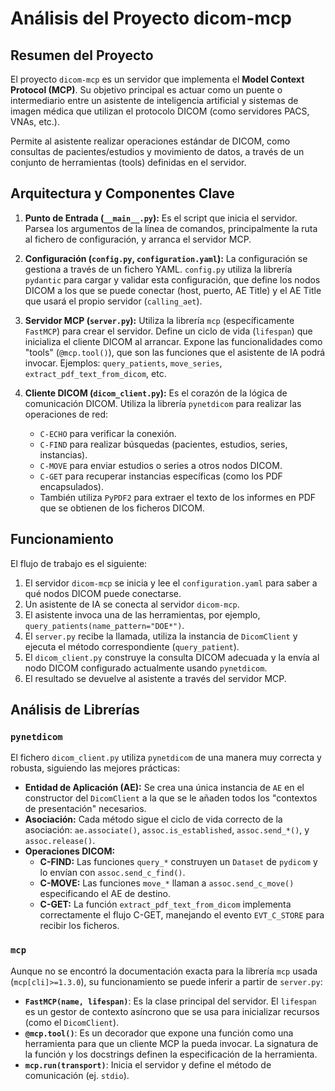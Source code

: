 # Análisis del Proyecto dicom-mcp

## Resumen del Proyecto

El proyecto `dicom-mcp` es un servidor que implementa el **Model Context Protocol (MCP)**. Su objetivo principal es actuar como un puente o intermediario entre un asistente de inteligencia artificial y sistemas de imagen médica que utilizan el protocolo DICOM (como servidores PACS, VNAs, etc.).

Permite al asistente realizar operaciones estándar de DICOM, como consultas de pacientes/estudios y movimiento de datos, a través de un conjunto de herramientas (tools) definidas en el servidor.

## Arquitectura y Componentes Clave

1.  **Punto de Entrada (`__main__.py`):** Es el script que inicia el servidor. Parsea los argumentos de la línea de comandos, principalmente la ruta al fichero de configuración, y arranca el servidor MCP.

2.  **Configuración (`config.py`, `configuration.yaml`):** La configuración se gestiona a través de un fichero YAML. `config.py` utiliza la librería `pydantic` para cargar y validar esta configuración, que define los nodos DICOM a los que se puede conectar (host, puerto, AE Title) y el AE Title que usará el propio servidor (`calling_aet`).

3.  **Servidor MCP (`server.py`):** Utiliza la librería `mcp` (específicamente `FastMCP`) para crear el servidor. Define un ciclo de vida (`lifespan`) que inicializa el cliente DICOM al arrancar. Expone las funcionalidades como "tools" (`@mcp.tool()`), que son las funciones que el asistente de IA podrá invocar. Ejemplos: `query_patients`, `move_series`, `extract_pdf_text_from_dicom`, etc.

4.  **Cliente DICOM (`dicom_client.py`):** Es el corazón de la lógica de comunicación DICOM. Utiliza la librería `pynetdicom` para realizar las operaciones de red:
    *   `C-ECHO` para verificar la conexión.
    *   `C-FIND` para realizar búsquedas (pacientes, estudios, series, instancias).
    *   `C-MOVE` para enviar estudios o series a otros nodos DICOM.
    *   `C-GET` para recuperar instancias específicas (como los PDF encapsulados).
    *   También utiliza `PyPDF2` para extraer el texto de los informes en PDF que se obtienen de los ficheros DICOM.

## Funcionamiento

El flujo de trabajo es el siguiente:
1.  El servidor `dicom-mcp` se inicia y lee el `configuration.yaml` para saber a qué nodos DICOM puede conectarse.
2.  Un asistente de IA se conecta al servidor `dicom-mcp`.
3.  El asistente invoca una de las herramientas, por ejemplo, `query_patients(name_pattern="DOE*")`.
4.  El `server.py` recibe la llamada, utiliza la instancia de `DicomClient` y ejecuta el método correspondiente (`query_patient`).
5.  El `dicom_client.py` construye la consulta DICOM adecuada y la envía al nodo DICOM configurado actualmente usando `pynetdicom`.
6.  El resultado se devuelve al asistente a través del servidor MCP.

## Análisis de Librerías

### `pynetdicom`

El fichero `dicom_client.py` utiliza `pynetdicom` de una manera muy correcta y robusta, siguiendo las mejores prácticas:

*   **Entidad de Aplicación (AE):** Se crea una única instancia de `AE` en el constructor del `DicomClient` a la que se le añaden todos los "contextos de presentación" necesarios.
*   **Asociación:** Cada método sigue el ciclo de vida correcto de la asociación: `ae.associate()`, `assoc.is_established`, `assoc.send_*()`, y `assoc.release()`.
*   **Operaciones DICOM:**
    *   **C-FIND:** Las funciones `query_*` construyen un `Dataset` de `pydicom` y lo envían con `assoc.send_c_find()`.
    *   **C-MOVE:** Las funciones `move_*` llaman a `assoc.send_c_move()` especificando el AE de destino.
    *   **C-GET:** La función `extract_pdf_text_from_dicom` implementa correctamente el flujo C-GET, manejando el evento `EVT_C_STORE` para recibir los ficheros.

### `mcp`

Aunque no se encontró la documentación exacta para la librería `mcp` usada (`mcp[cli]>=1.3.0`), su funcionamiento se puede inferir a partir de `server.py`:

*   **`FastMCP(name, lifespan)`**: Es la clase principal del servidor. El `lifespan` es un gestor de contexto asíncrono que se usa para inicializar recursos (como el `DicomClient`).
*   **`@mcp.tool()`**: Es un decorador que expone una función como una herramienta para que un cliente MCP la pueda invocar. La signatura de la función y los docstrings definen la especificación de la herramienta.
*   **`mcp.run(transport)`**: Inicia el servidor y define el método de comunicación (ej. `stdio`).
